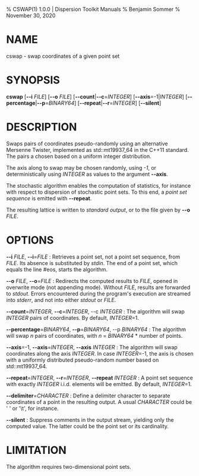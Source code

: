 % CSWAP(1) 1.0.0 | Dispersion Toolkit Manuals
% Benjamin Sommer
% November 30, 2020

# NAME

cswap - swap coordinates of a given point set

# SYNOPSIS

**cswap** [**\--i** *FILE*] [**\--o** *FILE*]  [**\--count**|**\--c**=*INTEGER*] [**\--axis**=-1|*INTEGER*] [**\--percentage**|**\--p**=*BINARY64*] [**\--repeat**|**\--r**=*INTEGER*] [**\--silent**]

# DESCRIPTION

Swaps pairs of coordinates pseudo-randomly using an alternative Mersenne Twister, implemented as std::mt19937_64 in the C++11 standard. The pairs a chosen based on a uniform integer distribution.

The axis along to swap may be chosen randomly, using *-1*, or deterministically using *INTEGER* as values to the argument **\--axis**.

The stochastic algorithm enables the computation of statistics, for instance with respect to dispersion of stochastic point sets. To this end, a *point set sequence* is emitted with **\--repeat**.

The resulting lattice is written to *standard output*, or to the file given by **\--o** *FILE*.

# OPTIONS

**\--i** *FILE*, **\--i**=*FILE*
:   Retrieves a point set, not a point set sequence, from *FILE*. Its absence is substituted by *stdin*. The end of a point set, which equals the line #eos, starts the algorithm.

**\--o** *FILE*, **\--o**=*FILE*
:   Redirects the computed results to *FILE*, opened in overwrite mode (not appending mode). Without *FILE*, results are forwarded to *stdout*. Errors encountered during the program's execution are streamed into *stderr*, and not into either *stdout* or *FILE*.

**\--count**=*INTEGER*, **\--c**=*INTEGER*, --c *INTEGER*
:   The algorithm will swap *INTEGER* pairs of coordinates. By default, *INTEGER*=1.

**\--percentage**=*BINARY64*, **\--p**=*BINARY64*, --p *BINARY64*
:   The algorithm will swap *n* pairs of coordinates, with *n* = *BINARY64* * number of points.

**\--axis**=-1, **\--axis**=*INTEGER*,  **\--axis** *INTEGER*
:   The algorithm will swap coordinates along the axis *INTEGER*. In case *INTEGER*=-1, the axis is chosen with a uniformly distributed pseudo-random number based on std::mt19937_64.

**\--repeat**=*INTEGER*, **\--r**=*INTEGER*,  **\--repeat** *INTEGER*
:   A point set sequence with exactly *INTEGER* i.i.d. elements will be emitted. By default, *INTEGER*=1.

**\--delimiter**=*CHARACTER*
:   Define a delimiter character to separate coordinates of a point in the resulting output. A usual *CHARACTER* could be \' \' or \'\\t\', for instance.

**\--silent**
:   Suppress comments in the output stream, yielding only the computed value. The latter could be the point set or its cardinality.

# LIMITATION

The algorithm requires two-dimensional point sets.